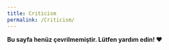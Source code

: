 ```yaml
---
title: Criticism
permalink: /Criticism/
---
```


**Bu sayfa henüz çevrilmemiştir. Lütfen yardım edin! ❤**
